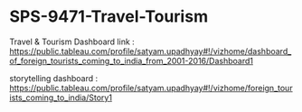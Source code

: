 # SPS-9471-Travel-Tourism
Travel &amp; Tourism
Dashboard link : https://public.tableau.com/profile/satyam.upadhyay#!/vizhome/dashboard_of_foreign_tourists_coming_to_india_from_2001-2016/Dashboard1

storytelling dashboard : https://public.tableau.com/profile/satyam.upadhyay#!/vizhome/foreign_tourists_coming_to_india/Story1
